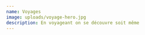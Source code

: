```yaml
---
name: Voyages
image: uploads/voyage-hero.jpg
description: En voyageant on se découvre soit même
---
```


